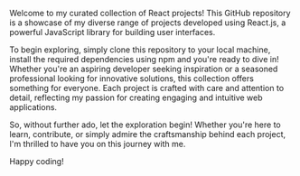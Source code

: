 Welcome to my curated collection of React projects! This GitHub repository is a showcase of my diverse range of projects developed using React.js, a powerful JavaScript library for building user interfaces. 

To begin exploring, simply clone this repository to your local machine, install the required dependencies using npm and you're ready to dive in! Whether you're an aspiring developer seeking inspiration or a seasoned professional looking for innovative solutions, this collection offers something for everyone. Each project is crafted with care and attention to detail, reflecting my passion for creating engaging and intuitive web applications.

So, without further ado, let the exploration begin! Whether you're here to learn, contribute, or simply admire the craftsmanship behind each project, I'm thrilled to have you on this journey with me. 



Happy coding!

